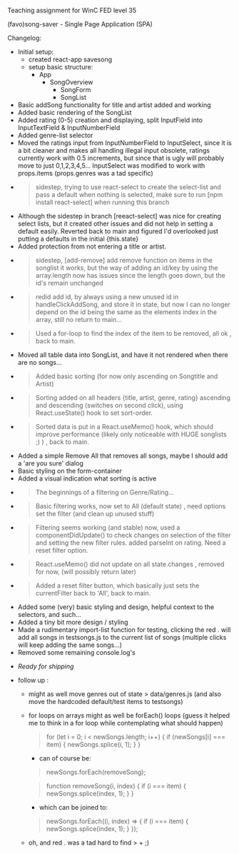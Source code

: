 Teaching assignment for WinC FED level 35

(favo)song-saver - Single Page Application (SPA)

Changelog:

- Initial setup:
  - created react-app savesong
  - setup basic structure:
    - App
      - SongOverview
        - SongForm
        - SongList
- Basic addSong functionality for title and artist added and working
- Added basic rendering of the SongList
- Added rating (0-5) creation and displaying, split InputField into InputTextField & InputNumberField
- Added genre-list selector
- Moved the ratings input from InputNumberField to InputSelect, since it is a bit cleaner and makes all handling illegal input obsolete, ratings currently work with 0.5 increments, but since that is ugly will probably move to just 0,1,2,3,4,5... InputSelect was modified to work with props.items (props.genres was a tad specific)
- > sidestep, trying to use react-select to create the select-list and pass a default when nothing is selected, make sure to run  [npm install react-select] when running this branch
- Although the sidestep in branch [reeact-select] was nice for creating select lists, but it created other issues and did not help in setting a default easily. Reverted back to main and figured I'd overlooked just putting a defaults in the initial {this.state}
- Added protection from not entering a title or artist.
- > sidestep, [add-remove] add remove function on items in the songlist
it works, but the way of adding an id/key by using the array.length now has issues since the length goes down, but the id's remain unchanged
- > redid add id, by always using a new unused id in handleClickAddSong, and store it in state, but now I can no longer depend on the id being the same as the elements index in the array, still no return to main...
- > Used a for-loop to find the index of the item to be removed, all ok , back to main.
- Moved all table data into SongList, and have it not rendered when there are no songs...
- > Added basic sorting (for now only ascending on Songtitle and Artist)
- > Sorting added on all headers {title, artist, genre, rating} ascending and descending (switches on second click), using React.useState() hook to set sort-order.
- > Sorted data is put in a React.useMemo() hook, which should improve performance (likely only noticeable with HUGE songlists ;) ) , back to main.
- Added a simple Remove All that removes all songs, maybe I should add a 'are you sure' dialog
- Basic styling on the form-container
- Added a visual indication what sorting is active
- > The beginnings of a filtering on Genre/Rating...
- > Basic filtering works, now set to All (default state) , need options set the filter (and clean up unused stuff)
- > Filtering seems working (and stable) now, used a componentDidUpdate() to check changes on selection of the filter and setting the new filter rules. added parseInt on rating. Need a reset filter option.
- > React.useMemo() did not update on all state.changes , removed for now, (will possibly return later)
- > Added a reset filter button, which basically just sets the currentFilter back to 'All', back to main.
- Added some (very) basic styling and design, helpful context to the selectors, and such...
- Added a tiny bit more design / styling
- Made a rudimentary import-list function for testing, clicking the red . will add all songs in testsongs.js to the current list of songs (multiple clicks will keep adding the same songs...)
- Removed some remaining console.log's
+ _*Ready for shipping*_
- follow up :
  - might as well move genres out of state > data/genres.js (and also move the hardcoded default/test items to testsongs)
  - for loops on arrays might as well be forEach() loops (guess it helped me to think in a for loop while contemplating what should happen)
    > for (let i = 0; i < newSongs.length; i++) {
      if (newSongs[i] === item) {
        newSongs.splice(i, 1);
      }
    }
	- can of course be:
    > newSongs.forEach(removeSong);

    > function removeSong(i, index) {
      if (i === item) {
        newSongs.splice(index, 1);
      }
    }
	- which can be joined to:
    > newSongs.forEach((i, index) => {
      if (i === item) {
        newSongs.splice(index, 1);
      }
    });
  - oh, and red . was a tad hard to find > + ;)
